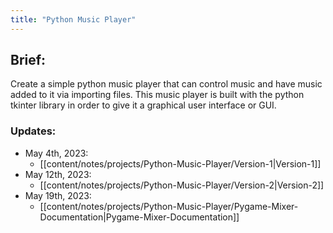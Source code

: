 ```yaml
---
title: "Python Music Player"
---
```


## Brief:

Create a simple python music player that can control music and have music added to it via importing files. This music player is built with the python tkinter library in order to give it a graphical user interface or GUI.

### Updates:
- May 4th, 2023:
	- [[content/notes/projects/Python-Music-Player/Version-1|Version-1]]
- May 12th, 2023:
	- [[content/notes/projects/Python-Music-Player/Version-2|Version-2]]
- May 19th, 2023:
	- [[content/notes/projects/Python-Music-Player/Pygame-Mixer-Documentation|Pygame-Mixer-Documentation]]